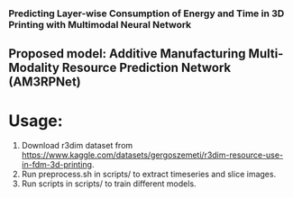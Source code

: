 ### Predicting Layer-wise Consumption of Energy and Time in 3D Printing with Multimodal Neural Network

## Proposed model: Additive Manufacturing Multi-Modality Resource Prediction Network (AM3RPNet)

# Usage:
1. Download r3dim dataset from https://www.kaggle.com/datasets/gergoszemeti/r3dim-resource-use-in-fdm-3d-printing.
2. Run preprocess.sh in scripts/ to extract timeseries and slice images.
3. Run scripts in scripts/ to train different models.